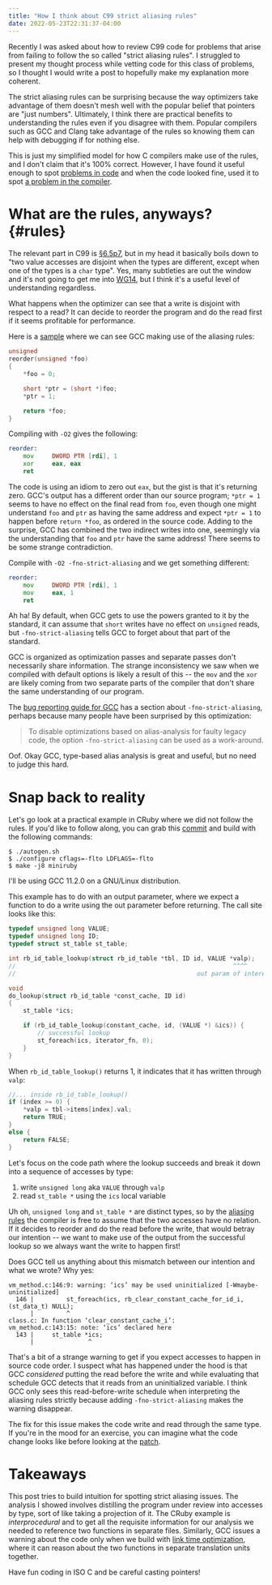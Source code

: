 ```yaml
---
title: "How I think about C99 strict aliasing rules"
date: 2022-05-23T22:31:37-04:00
---
```


Recently I was asked about how to review C99 code for problems that arise from
failing to follow the so called "strict aliasing rules". I struggled to present
my thought process while vetting code for this class of problems, so I thought
I would write a post to hopefully make my explanation more coherent.

The strict aliasing rules can be surprising because the way optimizers take
advantage of them doesn't mesh well with the popular belief that pointers are
"just numbers". Ultimately, I think there are practical benefits to
understanding the rules even if you disagree with them. Popular compilers such
as GCC and Clang take advantage of the rules so knowing them can help with
debugging if for nothing else.

This is just my simplified model for how C compilers make use of the rules, and
I don't claim that it's 100% correct. However, I have found it useful enough to
spot [problems in code][clang-arm-tbaa] and when the code looked fine, used it to spot
[a problem in the compiler].

# What are the rules, anyways? {#rules}

The relevant part in C99 is [§6.5p7], but in my head it basically boils down to
"two value accesses are disjoint when the types are different, except when one
of the types is a `char` type". Yes, many subtleties are out the window and it's
not going to get me into [WG14], but I think it's a useful level of understanding
regardless.

What happens when the optimizer can see that a write is disjoint with respect
to a read? It can decide to reorder the program and do the read first if it
seems profitable for performance.

Here is a [sample] where we can see GCC making use of the aliasing rules:

```C
unsigned
reorder(unsigned *foo)
{
    *foo = 0;

    short *ptr = (short *)foo;
    *ptr = 1;

    return *foo;
}
```

Compiling with `-O2` gives the following:

```asm
reorder:
    mov     DWORD PTR [rdi], 1
    xor     eax, eax
    ret
```

The code is using an idiom to zero out `eax`, but the gist is that it's returning zero.
GCC's output has a different order than our source program; `*ptr = 1` seems to
have no effect on the final read from `foo`, even though one might understand
`foo` and `ptr` as having the same address and expect `*ptr = 1` to happen
before `return *foo`, as ordered in the source code. Adding to the surprise, GCC has combined the two
indirect writes into one, seemingly via the understanding that `foo` and `ptr`
have the same address! There seems to be some strange contradiction.

Compile with `-O2 -fno-strict-aliasing` and we get something different:

```asm
reorder:
    mov     DWORD PTR [rdi], 1
    mov     eax, 1
    ret
```

Ah ha! By default, when GCC gets to use the powers granted to it by the
standard, it can assume that `short` writes have no effect on `unsigned` reads,
but `-fno-strict-aliasing` tells GCC to forget about that part of the standard.

GCC is organized as optimization passes and separate passes don't necessarily
share information. The strange inconsistency we saw when we compiled with default
options is likely a result of this -- the `mov` and the `xor` are likely coming from
two separate parts of the compiler that don't share the same understanding of our
program.

The [bug reporting guide for GCC](https://gcc.gnu.org/bugs/) has a section
about `-fno-strict-aliasing`, perhaps because many people have been surprised
by this optimization:

> To disable optimizations based on alias-analysis for faulty legacy code, the
> option `-fno-strict-aliasing` can be used as a work-around.

Oof. Okay GCC, type-based alias analysis is great and useful, but no need to judge this hard.

# Snap back to reality

Let's go look at a practical example in CRuby where we did not follow the
rules. If you'd like to follow along, you can grab this [commit] and build with
the following commands:

```shell
$ ./autogen.sh
$ ./configure cflags=-flto LDFLAGS=-flto
$ make -j8 miniruby
```

I'll be using GCC 11.2.0 on a GNU/Linux distribution.

This example has to do with an output parameter, where we expect a function to do
a write using the out parameter before returning. The call site looks like
this:

```C
typedef unsigned long VALUE;
typedef unsigned long ID;
typedef struct st_table st_table;

int rb_id_table_lookup(struct rb_id_table *tbl, ID id, VALUE *valp);
//                                                            ^^^^
//                                                  out param of interest

void
do_lookup(struct rb_id_table *const_cache, ID id)
{
    st_table *ics;

    if (rb_id_table_lookup(constant_cache, id, (VALUE *) &ics)) {
        // successful lookup
        st_foreach(ics, iterator_fn, 0);
    }
}
```

When `rb_id_table_lookup()` returns 1, it indicates that it has written through `valp`:

```C
//... inside rb_id_table_lookup()
if (index >= 0) {
    *valp = tbl->items[index].val;
    return TRUE;
}
else {
    return FALSE;
}
```

Let's focus on the code path where the lookup succeeds and break it down into
a sequence of accesses by type:

1. write `unsigned long` aka `VALUE` through `valp`
2. read `st_table *` using the `ics` local variable

Uh oh, `unsigned long` and `st_table *` are distinct types, so by the [aliasing
rules](#rules) the compiler is free to assume that the two accesses have no relation. If it decides
to reorder and do the read before the write, that would betray our
intention -- we want to make use of the output from the successful lookup so
we always want the write to happen first!

Does GCC tell us anything about this mismatch between our intention and what we wrote?
Why yes:

```text
vm_method.c:146:9: warning: ‘ics’ may be used uninitialized [-Wmaybe-uninitialized]
  146 |         st_foreach(ics, rb_clear_constant_cache_for_id_i, (st_data_t) NULL);
      |         ^
class.c: In function ‘clear_constant_cache_i’:
vm_method.c:143:15: note: ‘ics’ declared here
  143 |     st_table *ics;
      |               ^
```

That's a bit of a strange warning to get if you expect accesses to happen in source
code order. I suspect what has happened under the hood is that GCC _considered_
putting the read before the write and while evaluating that schedule GCC detects that
it reads from an uninitialized variable. I think GCC only sees this read-before-write schedule
when interpreting the aliasing rules strictly because adding `-fno-strict-aliasing`
makes the warning disappear.

The fix for this issue makes the code write and read through the same type. If you're
in the mood for an exercise, you can imagine what the code change looks like before
looking at the [patch](https://github.com/ruby/ruby/commit/5c61caa48154e3e43ff29ab865310aa9bdd9e83a).

# Takeaways

This post tries to build intuition for spotting strict aliasing issues.
The analysis I showed involves distilling the program under review into accesses by
type, sort of like taking a projection of it.
The CRuby example is _interprocedural_ and to
get all the requisite information for our analysis we needed to reference two
functions in separate files. Similarly, GCC issues a warning about
the code only when we build with [link time optimization](https://gcc.gnu.org/wiki/LinkTimeOptimization),
where it can reason about the two functions in separate translation units together.

Have fun coding in ISO C and be careful casting pointers!

[§6.5p7]: https://port70.net/%7Ensz/c/c99/n1256.html#6.5p7
[WG14]: https://www.open-std.org/jtc1/sc22/wg14/
[clang-arm-tbaa]: https://marc.info/?l=ruby-core&m=161463889519092
[a problem in the compiler]: https://gcc.gnu.org/bugzilla/show_bug.cgi?id=101868
[commit]: https://github.com/ruby/ruby/commit/697eed63e81eff0e02226ceb6ab3bd2fd99000e3
[sample]: https://godbolt.org/#z:OYLghAFBqd5QCxAYwPYBMCmBRdBLAF1QCcAaPECAMzwBtMA7AQwFtMQByARg9KtQYEAysib0QXACx8BBAKoBnTAAUAHpwAMvAFYTStJg1AB9U8lJL6yAngGVG6AMKpaAVxYMQAZi6kHAGTwGTAA5dwAjTGIQADZSAAdUBUJbBmc3D29fROSbAUDgsJZI6LjLTGtUoQImYgJ0908fC0wrPIZq2oIC0Iio2IsauobM5oUh7qDe4v6YgEoLVFdiZHYOVwZk4GD0AFINAEFiTBIsYggNrZ2AagAqflQ5/YPdgHYAIWfr77uH692vAARa4aAGfQ5fH4KBAkAh3eIEYj/IHXCDQ2F3OYPMGQ763BFIgHArg4iGHH7XY4EZYMX6oVCkl6vQHPDgLWicACsvE8HC0pFQnEc1wUSxWmH%2BACYfLwCJo2QsANbeDQAOg0AE5XhoAByvLyvHUxSQaQ1xDkcSQ8%2BUCzi8BQgDSkOV8tmkOCwGBQL0QJBoFjxOhRciUf2B%2BjRZDALhcLx8OgEKIOiDhG3hIK1ACenB4pH9bEEAHkGLRs67SFgWIZgOJy/hjpUAG6YB3lzCqCquRM53hBRMW/m0PDhYhZ5xYG2IvAsHsLKgGYAKABqeEwAHdC/FGD2ZIIRGJ2FJd/IlGobbpJfpqyBTMZzEPwg7IAtUAjUq2ALSFyXXD/jPZAsgGoar%2BW7oIYNjIL%2BADqYi0DB4zEHg1gfmIeBMMkRhErm5SVHYEAOCMni%2BAEUxFCUeg5CkAhEZRSTUQwPTkf0vi4e0nTDC4jR6GxVQTExfTRKxEy0cJXQCTMQkLKKyyrHoiKYGsPDsly1rloKHCqEaH7GtcwDIFBMaql4qKOKQ1y4IQJBSs01zOAGQaEtKkpzLK8pzAsCCYEwZyUEqICcpIxmBV4IVhZIoX6JwVqkDOMSSqqnKkLy/IafajrOu57o%2BkgSwEPEXYhhAYaOSErBrFpMQ6ZIekGdcRleLwmD4EQSHoHo/B7qI4hHp1J4qOo5YXqQa6jvEs5RRw3LJTaGmFl2BVwqgVDXJV1W1YZXDGaZqAORGNkuW5roeaQXk%2Bf0ED%2BZInKqsanJ3Q910xElFoxSlvBpRYGUuloJ0WpKvAzpyOrGV4YPgxD4NxO9tocEdv3ZfAHqICgu3hsGFDFWjjkoNGsbxrQibEMmqblumzDEGWub5owBDFqWNqVtWtb8vWFQ2M2rb8u2nbdtwvaCK0NoPqOlPjms/JTjO/Nzguy6rhuW68rmfX7j10h9YoA3nnoBhGDeZj6MOT6XQKb4CJ%2B36/lQDCoH%2BU4oWhGFBMAv7/kSQEgR%2BYEQchMFwQhDsEKhQ7O1hQI4a07OpPYDBOFxmQkXHEkUdk9HtKJCTp6kKcsS0bR8V0me8QIHGTIUgk8SJCfEYM4lkZXXDSWKcm%2BApSluha00wxpa26fpm3bRAZkWS11m7NKvh2dj%2B0Tz4rmZcdnneb5pvKoFiUaNdW%2BcjvO%2BTTFM6SFtMSn2f59n68M3qXaX1Oj9brI76IB5YtRUlRGZVsJwfc1QP9VbUan4MebUOqyDVoeDWsgtZniGnoUaTBxoy0mt3WanB5r5S7NcZaq1tL9zqg1Hae0og2SbvDBUp0V4XSujdSQGpAr0LoQwzkL1opqVSrfB0993IqQ4ADWKIBj63QviImIV8e63wfidZUMQNSqg1BoSUGouCSnirGTkGpJSsI4EAiRcNF6/V4fwvR5CTrNmJjHSQQA%3D%3D

